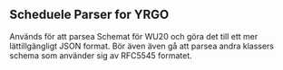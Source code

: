 ## Scheduele Parser for YRGO

Används för att parsea Schemat för WU20 och göra det till ett mer lättillgängligt JSON format.
Bör även även gå att parsea andra klassers schema som använder sig av RFC5545 formatet.
